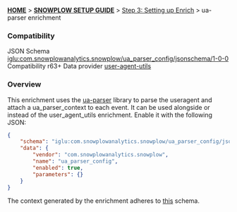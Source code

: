 <a name="top" />

[**HOME**](Home) > [**SNOWPLOW SETUP GUIDE**](Setting-up-Snowplow) > [Step 3: Setting up Enrich](Setting-up-enrich) > ua-parser enrichment

### Compatibility

JSON Schema   [iglu:com.snowplowanalytics.snowplow/ua_parser_config/jsonschema/1-0-0][schema]
Compatibility r63+
Data provider [user-agent-utils][ua-parser]

### Overview

This enrichment uses the [ua-parser][ua-parser] library to parse the useragent and attach a ua_parser_context to each event. It can be used alongside or instead of the user_agent_utils enrichment. Enable it with the following JSON:

```json
{
    "schema": "iglu:com.snowplowanalytics.snowplow/ua_parser_config/jsonschema/1-0-0",
    "data": {
        "vendor": "com.snowplowanalytics.snowplow",
        "name": "ua_parser_config",
        "enabled": true,
        "parameters": {}
    }
}
```

The context generated by the enrichment adheres to [this][ua-parser-context] schema.

[schema]: http://iglucentral.com/schemas/com.snowplowanalytics.snowplow/ua_parser_config/jsonschema/1-0-0
[ua-parser]: https://github.com/tobie/ua-parser
[ua-parser-context]: https://github.com/snowplow/iglu-central/blob/master/schemas/com.snowplowanalytics.snowplow/ua_parser_context/jsonschema/1-0-0
